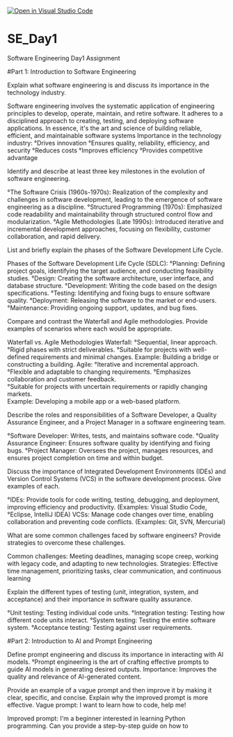 [![Open in Visual Studio Code](https://classroom.github.com/assets/open-in-vscode-2e0aaae1b6195c2367325f4f02e2d04e9abb55f0b24a779b69b11b9e10269abc.svg)](https://classroom.github.com/online_ide?assignment_repo_id=15568110&assignment_repo_type=AssignmentRepo)
# SE_Day1
Software Engineering Day1 Assignment

#Part 1: Introduction to Software Engineering

Explain what software engineering is and discuss its importance in the technology industry.

Software engineering involves the systematic application of engineering principles to develop, operate, maintain, and retire software. It adheres to a disciplined approach to creating, testing, and deploying software applications. In essence, it's the art and science of building reliable, efficient, and maintainable software systems
Importance in the technology industry:
 °Drives innovation
 °Ensures quality, reliability, efficiency, and security
 °Reduces costs
 °Improves efficiency
 °Provides competitive advantage
 
Identify and describe at least three key milestones in the evolution of software engineering.

 °The Software Crisis (1960s-1970s): Realization of the complexity and challenges in software development, leading to the emergence of software engineering as a discipline.
 °Structured Programming (1970s): Emphasized code readability and maintainability through structured control flow and modularization.
 °Agile Methodologies (Late 1990s): Introduced iterative and incremental development approaches, focusing on flexibility, customer collaboration, and rapid delivery.

List and briefly explain the phases of the Software Development Life Cycle.

Phases of the Software Development Life Cycle (SDLC):
 °Planning: Defining project goals, identifying the target audience, and conducting feasibility studies.
 °Design: Creating the software architecture, user interface, and database structure.
 °Development: Writing the code based on the design specifications.
 °Testing: Identifying and fixing bugs to ensure software quality.
 °Deployment: Releasing the software to the market or end-users.
 °Maintenance: Providing ongoing support, updates, and bug fixes.

Compare and contrast the Waterfall and Agile methodologies. Provide examples of scenarios where each would be appropriate.

Waterfall vs. Agile Methodologies
 Waterfall:
  °Sequential, linear approach.  
  °Rigid phases with strict deliverables.
  °Suitable for projects with well-defined requirements and minimal changes.
Example: Building a bridge or constructing a building.
Agile:
  °Iterative and incremental approach.  
  °Flexible and adaptable to changing requirements.
  °Emphasizes collaboration and customer feedback.  
  °Suitable for projects with uncertain requirements or rapidly changing markets.  
Example: Developing a mobile app or a web-based platform.


Describe the roles and responsibilities of a Software Developer, a Quality Assurance Engineer, and a Project Manager in a software engineering team.

°Software Developer: Writes, tests, and maintains software code.
°Quality Assurance Engineer: Ensures software quality by identifying and fixing bugs.
°Project Manager: Oversees the project, manages resources, and ensures project completion on time and within budget.

Discuss the importance of Integrated Development Environments (IDEs) and Version Control Systems (VCS) in the software development process. Give examples of each.

°IDEs: Provide tools for code writing, testing, debugging, and deployment, improving efficiency and productivity. (Examples: Visual Studio Code, °Eclipse, IntelliJ IDEA)
VCSs: Manage code changes over time, enabling collaboration and preventing code conflicts. (Examples: Git, SVN, Mercurial)


What are some common challenges faced by software engineers? Provide strategies to overcome these challenges.

Common challenges: 
 Meeting deadlines, managing scope creep, working with legacy code, and adapting to new technologies.
Strategies: 
 Effective time management, prioritizing tasks, clear communication, and continuous learning

Explain the different types of testing (unit, integration, system, and acceptance) and their importance in software quality assurance.

 °Unit testing: Testing individual code units.
 °Integration testing: Testing how different code units interact.
 °System testing: Testing the entire software system.
 °Acceptance testing: Testing against user requirements.

#Part 2: Introduction to AI and Prompt Engineering

Define prompt engineering and discuss its importance in interacting with AI models.
 °Prompt engineering is the art of crafting effective prompts to guide AI models in generating desired outputs.
 Importance: 
  Improves the quality and relevance of AI-generated content.
  

Provide an example of a vague prompt and then improve it by making it clear, specific, and concise. Explain why the improved prompt is more effective.
Vague prompt:
 I want to learn how to code, help me!

Improved prompt:
I'm a beginner interested in learning Python programming. Can you provide a step-by-step guide on how to

